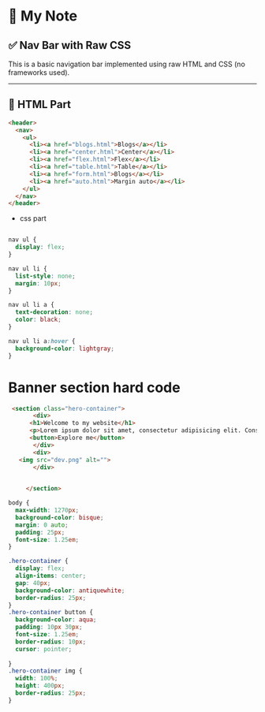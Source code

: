 # 📝 My Note

## ✅ Nav Bar with Raw CSS

This is a basic navigation bar implemented using raw HTML and CSS (no frameworks used).

---

## 📄 HTML Part

```html
<header>
  <nav>
    <ul>
      <li><a href="blogs.html">Blogs</a></li>
      <li><a href="center.html">Center</a></li>
      <li><a href="flex.html">Flex</a></li>
      <li><a href="table.html">Table</a></li>
      <li><a href="form.html">Blogs</a></li>
      <li><a href="auto.html">Margin auto</a></li>
    </ul>
  </nav>
</header>
``` 


- css part 



```css

nav ul {
  display: flex;
}

nav ul li {
  list-style: none;
  margin: 10px;
}

nav ul li a {
  text-decoration: none;
  color: black;
}

nav ul li a:hover {
  background-color: lightgray;
}
```

# Banner section hard code 

```html
 <section class="hero-container">
       <div>
      <h1>Welcome to my website</h1>
      <p>Lorem ipsum dolor sit amet, consectetur adipisicing elit. Consectetur eos porro saepe, quibusdam possimus quia?</p>
      <button>Explore me</button>
       </div>
       <div>
   <img src="dev.png" alt="">
       </div>

       
     </section>
```

```css
body {
  max-width: 1270px;
  background-color: bisque;
  margin: 0 auto;
  padding: 25px;
  font-size: 1.25em;
}

.hero-container {
  display: flex;
  align-items: center;
  gap: 40px;
  background-color: antiquewhite;
  border-radius: 25px;
}
.hero-container button {
  background-color: aqua;
  padding: 10px 30px;
  font-size: 1.25em;
  border-radius: 10px;
  cursor: pointer;
  
}
.hero-container img {
  width: 100%;
  height: 400px;
  border-radius: 25px;
}
```